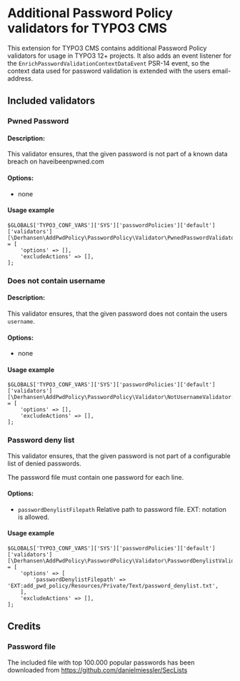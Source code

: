 # Additional Password Policy validators for TYPO3 CMS

This extension for TYPO3 CMS contains additional Password Policy validators for
usage in TYPO3 12+ projects. It also adds an event listener for the
`EnrichPasswordValidationContextDataEvent` PSR-14 event, so the context data
used for password validation is extended with the users email-address.

## Included validators

### Pwned Password

#### Description:

This validator ensures, that the given password is not part of a known data
breach on haveibeenpwned.com

#### Options:
* none

#### Usage example

```
$GLOBALS['TYPO3_CONF_VARS']['SYS']['passwordPolicies']['default']['validators'][\Derhansen\AddPwdPolicy\PasswordPolicy\Validator\PwnedPasswordValidator::class] = [
    'options' => [],
    'excludeActions' => [],
];
```

### Does not contain username

#### Description:

This validator ensures, that the given password does not contain the users `username`.

#### Options:
* none

#### Usage example

```
$GLOBALS['TYPO3_CONF_VARS']['SYS']['passwordPolicies']['default']['validators'][\Derhansen\AddPwdPolicy\PasswordPolicy\Validator\NotUsernameValidator::class] = [
    'options' => [],
    'excludeActions' => [],
];
```

### Password deny list

This validator ensures, that the given password is not part of a configurable
list of denied passwords.

The password file must contain one password for each line.

#### Options:
* `passwordDenylistFilepath` Relative path to password file. EXT: notation is allowed.

#### Usage example

```
$GLOBALS['TYPO3_CONF_VARS']['SYS']['passwordPolicies']['default']['validators'][\Derhansen\AddPwdPolicy\PasswordPolicy\Validator\PasswordDenylistValidator::class] = [
    'options' => [
        'passwordDenylistFilepath' => 'EXT:add_pwd_policy/Resources/Private/Text/password_denylist.txt',
    ],
    'excludeActions' => [],
];
```

## Credits

### Password file

The included file with top 100.000 popular passwords has been downloaded
from https://github.com/danielmiessler/SecLists
